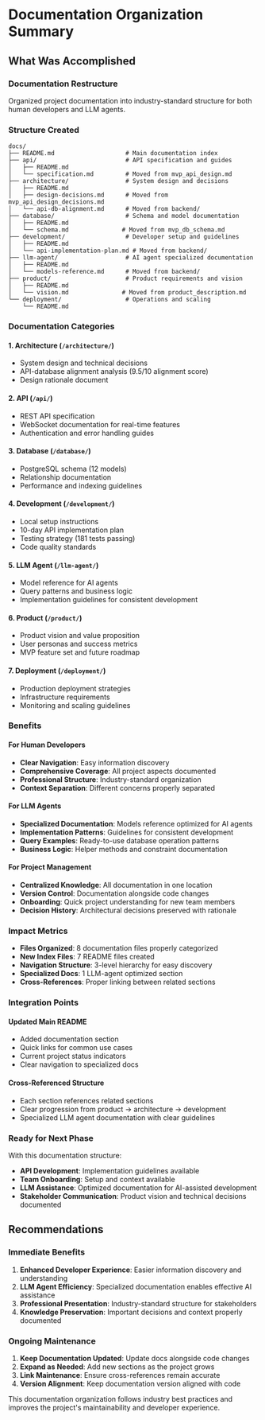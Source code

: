 # Documentation Organization Summary

## What Was Accomplished

### Documentation Restructure
Organized project documentation into industry-standard structure for both human developers and LLM agents.

### Structure Created

```
docs/
├── README.md                    # Main documentation index
├── api/                         # API specification and guides
│   ├── README.md
│   └── specification.md         # Moved from mvp_api_design.md
├── architecture/                # System design and decisions
│   ├── README.md
│   ├── design-decisions.md      # Moved from mvp_api_design_decisions.md
│   └── api-db-alignment.md      # Moved from backend/
├── database/                    # Schema and model documentation
│   ├── README.md
│   └── schema.md               # Moved from mvp_db_schema.md
├── development/                 # Developer setup and guidelines
│   ├── README.md
│   └── api-implementation-plan.md # Moved from backend/
├── llm-agent/                   # AI agent specialized documentation
│   ├── README.md
│   └── models-reference.md      # Moved from backend/
├── product/                     # Product requirements and vision
│   ├── README.md
│   └── vision.md               # Moved from product_description.md
└── deployment/                  # Operations and scaling
    └── README.md
```

### Documentation Categories

#### 1. **Architecture** (`/architecture/`)
- System design and technical decisions
- API-database alignment analysis (9.5/10 alignment score)
- Design rationale document

#### 2. **API** (`/api/`)
- REST API specification
- WebSocket documentation for real-time features
- Authentication and error handling guides

#### 3. **Database** (`/database/`)
- PostgreSQL schema (12 models)
- Relationship documentation
- Performance and indexing guidelines

#### 4. **Development** (`/development/`)
- Local setup instructions
- 10-day API implementation plan
- Testing strategy (181 tests passing)
- Code quality standards

#### 5. **LLM Agent** (`/llm-agent/`)
- Model reference for AI agents
- Query patterns and business logic
- Implementation guidelines for consistent development

#### 6. **Product** (`/product/`)
- Product vision and value proposition
- User personas and success metrics
- MVP feature set and future roadmap

#### 7. **Deployment** (`/deployment/`)
- Production deployment strategies
- Infrastructure requirements
- Monitoring and scaling guidelines

### Benefits

#### For Human Developers
- **Clear Navigation**: Easy information discovery
- **Comprehensive Coverage**: All project aspects documented
- **Professional Structure**: Industry-standard organization
- **Context Separation**: Different concerns properly separated

#### For LLM Agents
- **Specialized Documentation**: Models reference optimized for AI agents
- **Implementation Patterns**: Guidelines for consistent development
- **Query Examples**: Ready-to-use database operation patterns
- **Business Logic**: Helper methods and constraint documentation

#### For Project Management
- **Centralized Knowledge**: All documentation in one location
- **Version Control**: Documentation alongside code changes
- **Onboarding**: Quick project understanding for new team members
- **Decision History**: Architectural decisions preserved with rationale

### Impact Metrics

- **Files Organized**: 8 documentation files properly categorized
- **New Index Files**: 7 README files created
- **Navigation Structure**: 3-level hierarchy for easy discovery
- **Specialized Docs**: 1 LLM-agent optimized section
- **Cross-References**: Proper linking between related sections

### Integration Points

#### Updated Main README
- Added documentation section
- Quick links for common use cases
- Current project status indicators
- Clear navigation to specialized docs

#### Cross-Referenced Structure
- Each section references related sections
- Clear progression from product → architecture → development
- Specialized LLM agent documentation with clear guidelines

### Ready for Next Phase

With this documentation structure:
- **API Development**: Implementation guidelines available
- **Team Onboarding**: Setup and context available
- **LLM Assistance**: Optimized documentation for AI-assisted development
- **Stakeholder Communication**: Product vision and technical decisions documented

## Recommendations

### Immediate Benefits
1. **Enhanced Developer Experience**: Easier information discovery and understanding
2. **LLM Agent Efficiency**: Specialized documentation enables effective AI assistance
3. **Professional Presentation**: Industry-standard structure for stakeholders
4. **Knowledge Preservation**: Important decisions and context properly documented

### Ongoing Maintenance
1. **Keep Documentation Updated**: Update docs alongside code changes
2. **Expand as Needed**: Add new sections as the project grows
3. **Link Maintenance**: Ensure cross-references remain accurate
4. **Version Alignment**: Keep documentation version aligned with code

This documentation organization follows industry best practices and improves the project's maintainability and developer experience.
